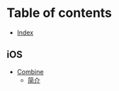 # Table of contents

* [Index](README.md)

## iOS

* [Combine](ios/combine/README.md)
  * [简介](ios/combine/jian-jie.md)

